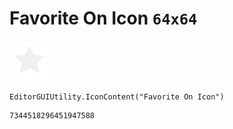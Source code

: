 # Favorite On Icon `64x64`
<img src="/img/Favorite%20On%20Icon.png" width=64 height=64>

``` CSharp
EditorGUIUtility.IconContent("Favorite On Icon")
```
```
7344518296451947588
```
